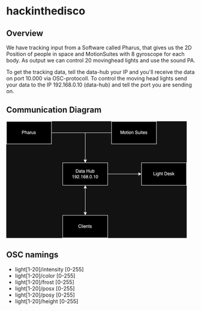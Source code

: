 # hackinthedisco

## Overview
We have tracking input from a Software called Pharus, that gives us the 2D Position of people in space and MotionSuites with 8 gyroscope for each body.
As output we can control 20 movinghead lights and use the sound PA.

To get the tracking data, tell the data-hub your IP and you'll receive the data on port 10.000 via OSC-protocoll.
To control the moving head lights send your data to the IP 192.168.0.10 (data-hub) and tell the port you are sending on.

## Communication Diagram

![image info](./Hackinthedisco_Verschaltung.drawio.png)

## OSC namings
* light[1-20]/intensity [0-255]
* light[1-20]/color [0-255]
* light[1-20]/frost [0-255]
* light[1-20]/posx [0-255]
* light[1-20]/posy [0-255]
* light[1-20]/height [0-255]
